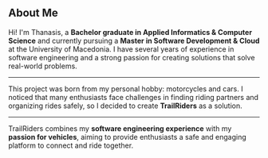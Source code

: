 ## About Me

Hi! I'm Thanasis, a **Bachelor graduate in Applied Informatics & Computer Science** and currently pursuing a **Master in Software Development & Cloud** at the University of Macedonia. I have several years of experience in software engineering and a strong passion for creating solutions that solve real-world problems.  

---

This project was born from my personal hobby: motorcycles and cars. I noticed that many enthusiasts face challenges in finding riding partners and organizing rides safely, so I decided to create **TrailRiders** as a solution.  

---

TrailRiders combines my **software engineering experience** with my **passion for vehicles**, aiming to provide enthusiasts a safe and engaging platform to connect and ride together.
